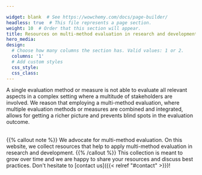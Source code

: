 ```yaml
---

widget: blank  # See https://wowchemy.com/docs/page-builder/
headless: true  # This file represents a page section.
weight: 10  # Order that this section will appear.
title: Resources on multi-method evaluation in research and development of interactive intelligent systems
hero_media: 
design:
  # Choose how many columns the section has. Valid values: 1 or 2.
  columns: '1'
  # Add custom styles
  css_style:
  css_class:
---
```


A single evaluation method or measure is not able to evaluate all relevant aspects in a complex setting where a multitude of stakeholders are involved. We reason that employing a multi-method evaluation, where multiple evaluation methods or measures are combined and integrated, allows for getting a richer picture and prevents blind spots in the evaluation outcome.
<br>
<br>

{{% callout note %}}
We advocate for multi-method evaluation. On this website, we collect resources that help to apply multi-method evaluation in research and development. {{% /callout %}}
This collection is meant to grow over time and we are happy to share your resources and discuss best practices. Don't hesitate to [contact us]({{< relref "#contact" >}})!